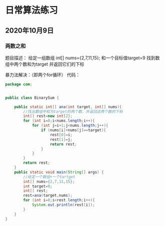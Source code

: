 # 日常算法练习 #

## 2020年10月9日 ##

### 两数之和 ###
题目描述：
给定一组数组 int[] nums={2,7,11,15}; 和一个目标值target=9
找到数组中两个数和为target 并返回它们的下标

暴力法解决：（即两个for循环）
代码：

```java
package com;


public class BinarySum {

    public static int[] ana(int target, int[] nums){
        //找出数组中和为target的两个数，并返回这两个数的下标
        int[] rest=new int[2];
        for (int i=0;i<nums.length;i++){
            for (int j=i+1;j<nums.length;j++){
                if (nums[i]+nums[j]==target){
                    rest[0]=i;
                    rest[1]=j;
                    return rest;
                }
            }
        }
        return rest;
    }
    public static void main(String[] args) {
        //给定一个数组+一个tartget
        int[] nums={2,7,11,15};
        int target=9;
        int[] rest;
        rest=ana(target,nums);
        for (int i=0;i<rest.length;i++){
            System.out.println(rest[i]);
        }
    }
}

```

